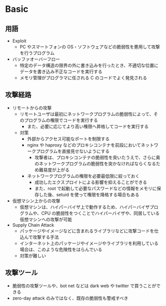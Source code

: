 # Basic

## 用語

- Exploit
  - PC やスマートフォンの OS・ソフトウェアなどの脆弱性を悪用して攻撃を行うプログラム
- バッファオーバーフロー
  - 特定のデータ構造の限界の外に書き込みを行ったとき、不適切な位置にデータを書き込み不正なコードを実行する
  - メモリ管理がプログラマに任される C のコードでよく発見される

## 攻撃経路

- リモートからの攻撃
  - リモートユーザは最初にネットワークプログラムの脆弱性によって、そのプログラムの権限でコードを実行する
    - また、必要に応じてより高い権限へ昇格してコードを実行する
  - 対策
    - 外部からアクセス可能なポートを制限する
    - nginx や haproxy などのプロキシコンテナを前段においてネットワークプログラムを直接見せないようにする
      - 攻撃者は、プロキシコンテナの脆弱性を突いたうえで、さらに奥のネットワークプログラムの脆弱性を突かなければならくなるため難易度が上がる
    - ネットワークプログラムの権限を必要最低限に絞っておく
      - 成功したエクスプロイトによる影響を抑えることができる
      - また、root で起動して必要なパスワードなどの情報をメモリに保存した後、setuid を使って権限を降格する場合もある
- 仮想マシン上からの攻撃
  - 仮想マシンは、ハイパーバイザ上で動作するため、ハイパーバイザプログラムや、CPU の脆弱性をつくことでハイパーバイザや、同居している仮想マシンへの攻撃が可能
- Supply Chain Attack
  - パッケージやイメージなどに含まれるライブラリなどに攻撃コードを仕込んで攻撃する手法
  - インターネット上のパッケージやイメージやライブラリを利用している場合は、このような危険性をはらんでいる
  - 対策が難しい

## 攻撃ツール

- 脆弱性の攻撃ツールや、bot net などは dark web や twitter で買うことができる
- zero-day attack のみではなく、既存の脆弱性も警戒すべき
